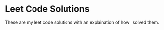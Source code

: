
# Leet Code Solutions

These are my leet code solutions with an explaination of how I solved them. 